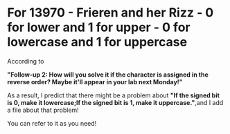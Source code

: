 # For 13970 - Frieren and her Rizz - 0 for lower and 1 for upper - 0 for lowercase and 1 for uppercase

According to 

**"Follow-up 2: How will you solve it if the character is assigned in the reverse order? Maybe it'll appear in your lab next Monday!"**

As a result, I predict that there might be a problem about **"If the signed bit is 0, make it lowercase;If the signed bit is 1, make it uppercase."**,and I add a file about that problem!

You can refer to it as you need!
